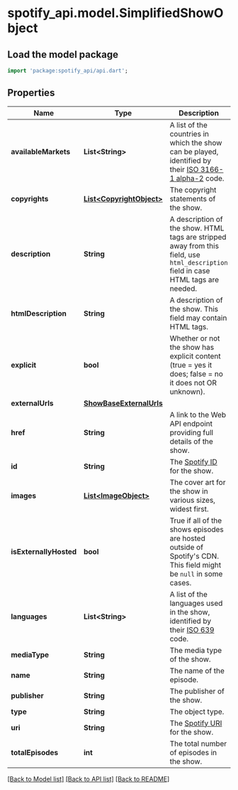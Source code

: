 # spotify_api.model.SimplifiedShowObject

## Load the model package
```dart
import 'package:spotify_api/api.dart';
```

## Properties
Name | Type | Description | Notes
------------ | ------------- | ------------- | -------------
**availableMarkets** | **List&lt;String&gt;** | A list of the countries in which the show can be played, identified by their [ISO 3166-1 alpha-2](http://en.wikipedia.org/wiki/ISO_3166-1_alpha-2) code.  | 
**copyrights** | [**List&lt;CopyrightObject&gt;**](CopyrightObject.md) | The copyright statements of the show.  | 
**description** | **String** | A description of the show. HTML tags are stripped away from this field, use `html_description` field in case HTML tags are needed.  | 
**htmlDescription** | **String** | A description of the show. This field may contain HTML tags.  | 
**explicit** | **bool** | Whether or not the show has explicit content (true = yes it does; false = no it does not OR unknown).  | 
**externalUrls** | [**ShowBaseExternalUrls**](ShowBaseExternalUrls.md) |  | 
**href** | **String** | A link to the Web API endpoint providing full details of the show.  | 
**id** | **String** | The [Spotify ID](/documentation/web-api/concepts/spotify-uris-ids) for the show.  | 
**images** | [**List&lt;ImageObject&gt;**](ImageObject.md) | The cover art for the show in various sizes, widest first.  | 
**isExternallyHosted** | **bool** | True if all of the shows episodes are hosted outside of Spotify's CDN. This field might be `null` in some cases.  | 
**languages** | **List&lt;String&gt;** | A list of the languages used in the show, identified by their [ISO 639](https://en.wikipedia.org/wiki/ISO_639) code.  | 
**mediaType** | **String** | The media type of the show.  | 
**name** | **String** | The name of the episode.  | 
**publisher** | **String** | The publisher of the show.  | 
**type** | **String** | The object type.  | 
**uri** | **String** | The [Spotify URI](/documentation/web-api/concepts/spotify-uris-ids) for the show.  | 
**totalEpisodes** | **int** | The total number of episodes in the show.  | 

[[Back to Model list]](../README.md#documentation-for-models) [[Back to API list]](../README.md#documentation-for-api-endpoints) [[Back to README]](../README.md)


